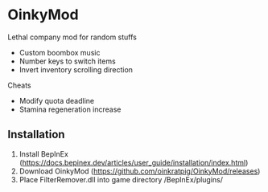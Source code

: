 # OinkyMod
Lethal company mod for random stuffs

- Custom boombox music
- Number keys to switch items
- Invert inventory scrolling direction

Cheats
- Modify quota deadline
- Stamina regeneration increase

## Installation

1. Install BepInEx (https://docs.bepinex.dev/articles/user_guide/installation/index.html)
2. Download OinkyMod (https://github.com/oinkratpig/OinkyMod/releases)
3. Place FilterRemover.dll into game directory /BepInEx/plugins/

